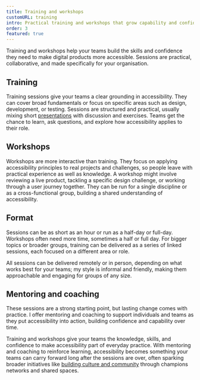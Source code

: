 ```yaml
---
title: Training and workshops
customURL: training
intro: Practical training and workshops that grow capability and confidence, helping your teams deliver more accessible digital products.
order: 3
featured: true
---
```


Training and workshops help your teams build the skills and confidence they need to make digital products more accessible. Sessions are practical, collaborative, and made specifically for your organisation.


## Training

Training sessions give your teams a clear grounding in accessibility. They can cover broad fundamentals or focus on specific areas such as design, development, or testing. Sessions are structured and practical, usually mixing short [presentations](/services/talks) with discussion and exercises. Teams get the chance to learn, ask questions, and explore how accessibility applies to their role.


## Workshops

Workshops are more interactive than training. They focus on applying accessibility principles to real projects and challenges, so people leave with practical experience as well as knowledge. A workshop might involve reviewing a live product, tackling a specific design challenge, or working through a user journey together. They can be run for a single discipline or as a cross-functional group, building a shared understanding of accessibility.


## Format

Sessions can be as short as an hour or run as a half-day or full-day. Workshops often need more time, sometimes a half or full day. For bigger topics or broader groups, training can be delivered as a series of linked sessions, each focused on a different area or role.

All sessions can be delivered remotely or in person, depending on what works best for your teams; my style is informal and friendly, making them approachable and engaging for groups of any size.


## Mentoring and coaching

These sessions are a strong starting point, but lasting change comes with practice. I offer mentoring and coaching to support individuals and teams as they put accessibility into action, building confidence and capability over time.

Training and workshops give your teams the knowledge, skills, and confidence to make accessibility part of everyday practice. With mentoring and coaching to reinforce learning, accessibility becomes something your teams can carry forward long after the sessions are over, often sparking broader initiatives like [building culture and community](/services/culture) through champions networks and shared spaces.
